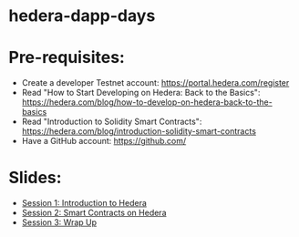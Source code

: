 # hedera-dapp-days

# Pre-requisites:

- Create a developer Testnet account: https://portal.hedera.com/register
- Read "How to Start Developing on Hedera: Back to the Basics": https://hedera.com/blog/how-to-develop-on-hedera-back-to-the-basics
- Read "Introduction to Solidity Smart Contracts": https://hedera.com/blog/introduction-solidity-smart-contracts
- Have a GitHub account: https://github.com/

# Slides:

- [Session 1: Introduction to Hedera](https://github.com/ed-marquez/hedera-dapp-days/blob/start/slides/Session%201%20-%20Introduction%20to%20Hedera.pdf)
- [Session 2: Smart Contracts on Hedera](https://github.com/ed-marquez/hedera-dapp-days/blob/start/slides/Session%202%20-%20Smart%20Contracts%20on%20Hedera.pdf)
- [Session 3: Wrap Up](https://github.com/ed-marquez/hedera-dapp-days/blob/start/slides/Session%203%20-%20Wrap%20Up.pdf)
